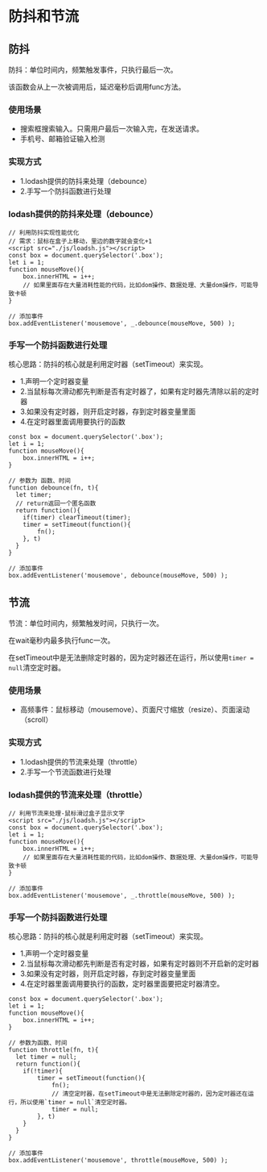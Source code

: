 # 防抖和节流

## 防抖

防抖：单位时间内，频繁触发事件，只执行最后一次。

该函数会从上一次被调用后，延迟毫秒后调用func方法。

### 使用场景

- 搜索框搜索输入。只需用户最后一次输入完，在发送请求。
- 手机号、邮箱验证输入检测

### 实现方式

- 1.lodash提供的防抖来处理（debounce）
- 2.手写一个防抖函数进行处理

### lodash提供的防抖来处理（debounce）

```
// 利用防抖实现性能优化
// 需求：鼠标在盒子上移动，里边的数字就会变化+1
<script src="./js/loadsh.js"></script>
const box = document.querySelector('.box');
let i = 1;
function mouseMove(){
    box.innerHTML = i++;
    // 如果里面存在大量消耗性能的代码，比如dom操作、数据处理、大量dom操作，可能导致卡顿
}

// 添加事件
box.addEventListener('mousemove', _.debounce(mouseMove, 500) );
```

### 手写一个防抖函数进行处理

核心思路：防抖的核心就是利用定时器（setTimeout）来实现。

- 1.声明一个定时器变量
- 2.当鼠标每次滑动都先判断是否有定时器了，如果有定时器先清除以前的定时器
- 3.如果没有定时器，则开启定时器，存到定时器变量里面
- 4.在定时器里面调用要执行的函数

```
const box = document.querySelector('.box');
let i = 1;
function mouseMove(){
    box.innerHTML = i++;
}

// 参数为 函数、时间
function debounce(fn, t){
  let timer;
  // return返回一个匿名函数
  return function(){
    if(timer) clearTimeout(timer);
    timer = setTimeout(function(){
        fn();
    }, t)
  }
}

// 添加事件
box.addEventListener('mousemove', debounce(mouseMove, 500) );
```

## 节流

节流：单位时间内，频繁触发时间，只执行一次。

在wait毫秒内最多执行func一次。

在setTimeout中是无法删除定时器的，因为定时器还在运行，所以使用`timer = null`清空定时器。

### 使用场景

- 高频事件：鼠标移动（mousemove）、页面尺寸缩放（resize）、页面滚动（scroll）

### 实现方式

- 1.lodash提供的节流来处理（throttle）
- 2.手写一个节流函数进行处理

### lodash提供的节流来处理（throttle）

```
// 利用节流来处理-鼠标滑过盒子显示文字
<script src="./js/loadsh.js"></script>
const box = document.querySelector('.box');
let i = 1;
function mouseMove(){
    box.innerHTML = i++;
    // 如果里面存在大量消耗性能的代码，比如dom操作、数据处理、大量dom操作，可能导致卡顿
}

// 添加事件
box.addEventListener('mousemove', _.throttle(mouseMove, 500) );
```

### 手写一个防抖函数进行处理

核心思路：防抖的核心就是利用定时器（setTimeout）来实现。

- 1.声明一个定时器变量
- 2.当鼠标每次滑动都先判断是否有定时器，如果有定时器则不开启新的定时器
- 3.如果没有定时器，则开启定时器，存到定时器变量里面
- 4.在定时器里面调用要执行的函数，定时器里面要把定时器清空。

```
const box = document.querySelector('.box');
let i = 1;
function mouseMove(){
    box.innerHTML = i++;
}

// 参数为函数、时间
function throttle(fn, t){
  let timer = null;
  return function(){
    if(!timer){
        timer = setTimeout(function(){
            fn();
            // 清空定时器，在setTimeout中是无法删除定时器的，因为定时器还在运行，所以使用`timer = null`清空定时器。
            timer = null;
        }, t)
    }
  }
}

// 添加事件
box.addEventListener('mousemove', throttle(mouseMove, 500) );
```